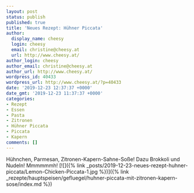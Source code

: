 ```yaml
---
layout: post
status: publish
published: true
title: 'Neues Rezept: Hühner Piccata'
author:
  display_name: cheesy
  login: cheesy
  email: christine@cheesy.at
  url: http://www.cheesy.at/
author_login: cheesy
author_email: christine@cheesy.at
author_url: http://www.cheesy.at/
wordpress_id: 40433
wordpress_url: http://www.cheesy.at/?p=40433
date: '2019-12-23 12:37:37 +0000'
date_gmt: '2019-12-23 11:37:37 +0000'
categories:
- Rezept
- Essen
- Pasta
- Zitronen
- Hühner Piccata
- Piccata
- Kapern
comments: []
---
```

Hühnchen, Parmesan, Zitronen-Kapern-Sahne-Soße! Dazu Brokkoli und Nudeln! Mmmmmmh!
[![]({% link _posts/2019-12-23-neues-rezept-huhner-piccata/Lemon-Chicken-Piccata-1.jpg %})]({% link _rezepte/hauptspeisen/gefluegel/huhner-piccata-mit-zitronen-kapern-sose/index.md %})
